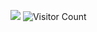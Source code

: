 ![](https://github-readme-stats.vercel.app/api?username=Tianyi-Otaku&show_icons=true&theme=transparent)
![Visitor Count](https://profile-counter.glitch.me/Tianyi-Otaku/count.svg)

